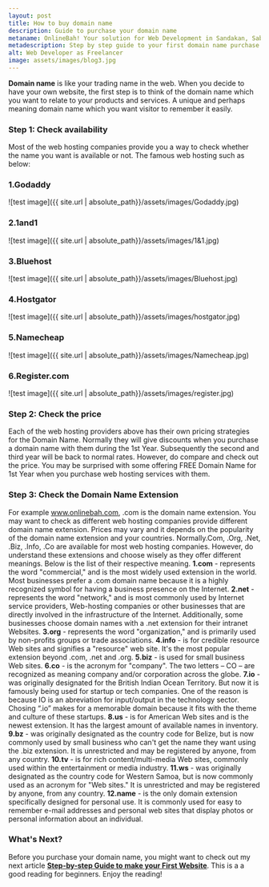 ```yaml
---
layout: post
title: How to buy domain name
description: Guide to purchase your domain name
metaname: OnlineBah! Your solution for Web Development in Sandakan, Sabah.
metadescription: Step by step guide to your first domain name purchase!
alt: Web Developer as Freelancer
image: assets/images/blog3.jpg
---
```


<strong>Domain name</strong> is like your trading name in the web. When you decide to have your own website, the first step is to think of the domain name which you want to relate to your products and services. A unique and perhaps meaning domain name which you want visitor to remember it easily. 

<h3><strong>Step 1: Check availability</strong></h3>

Most of the web hosting companies provide you a way to check whether the name you want is available or not. The famous web hosting such as below:

<h3><strong>1.Godaddy</strong></h3>
![test image]({{ site.url | absolute_path}}/assets/images/Godaddy.jpg)

<h3><strong>2.1and1</strong></h3>
![test image]({{ site.url | absolute_path}}/assets/images/1&1.jpg)

<h3><strong>3.Bluehost</strong></h3>
![test image]({{ site.url | absolute_path}}/assets/images/Bluehost.jpg)

<h3><strong>4.Hostgator</strong></h3>
![test image]({{ site.url | absolute_path}}/assets/images/hostgator.jpg)

<h3><strong>5.Namecheap</strong></h3>
![test image]({{ site.url | absolute_path}}/assets/images/Namecheap.jpg)

<h3><strong>6.Register.com</strong></h3>
![test image]({{ site.url | absolute_path}}/assets/images/register.jpg)

<h3><strong>Step 2: Check the price</strong></h3>

Each of the web hosting providers above has their own pricing strategies for the Domain Name. Normally they will give discounts when you purchase a domain name with them during the 1st Year. Subsequently the second and third year will be back to normal rates. However, do compare and check out the price. You may be surprised with some offering FREE Domain Name for 1st Year when you purchase web hosting services with them.

<h3><strong>Step 3: Check the Domain Name Extension</strong></h3>

For example www.onlinebah.com, .com is the domain name extension. You may want to check as different web hosting companies provide different domain name extension. Prices may vary and it depends on the popularity of the domain name extension and your countries. Normally.Com, .Org, .Net, .Biz, .Info, .Co are available for most web hosting companies. However, do understand these extensions and choose wisely as they offer different meanings. Below is the list of their respective meaning.
<strong>1.com</strong> - represents the word "commercial," and is the most widely used extension in the world. Most businesses prefer a .com domain name because it is a highly recognized symbol for having a business presence on the Internet. 
<strong>2.net</strong> - represents the word "network," and is most commonly used by Internet service providers, Web-hosting companies or other businesses that are directly involved in the infrastructure of the Internet. Additionally, some businesses choose domain names with a .net extension for their intranet Websites. 
<strong>3.org</strong> - represents the word "organization," and is primarily used by non-profits groups or trade associations. 
<strong>4.info</strong> - is for credible resource Web sites and signifies a "resource" web site. It's the most popular extension beyond .com, .net and .org. 
<strong>5.biz</strong> - is used for small business Web sites. 
<strong>6.co</strong> - is the acronym for "company". The two letters – CO – are recognized as meaning company and/or corporation across the globe. 
<strong>7.io</strong> - was originally designated for the British Indian Ocean Territory. But now it is famously being used for startup or tech companies. One of the reason is because IO is an abreviation for input/output in the technology sector. Chosing “.io” makes for a memorable domain because it fits with the theme and culture of these startups. 
<strong>8.us</strong> - is for American Web sites and is the newest extension. It has the largest amount of available names in inventory. 
<strong>9.bz</strong> - was originally designated as the country code for Belize, but is now commonly used by small business who can't get the name they want using the .biz extension. It is unrestricted and may be registered by anyone, from any country. 
<strong>10.tv</strong> - is for rich content/multi-media Web sites, commonly used within the entertainment or media industry. 
<strong>11.ws</strong> - was originally designated as the country code for Western Samoa, but is now commonly used as an acronym for "Web sites." It is unrestricted and may be registered by anyone, from any country. 
<strong>12.name</strong> - is the only domain extension specifically designed for personal use. It is commonly used for easy to remember e-mail addresses and personal web sites that display photos or personal information about an individual. 

<h3><strong>What's Next?</strong></h3>

Before you purchase your domain name, you might want to check out my next article <strong><a href="{{ site.url }}/2017/05/22/Guide_To_Your_First_Website.html">Step-by-step Guide to make your First Website</a></strong>. This is a a good reading for beginners. Enjoy the reading!